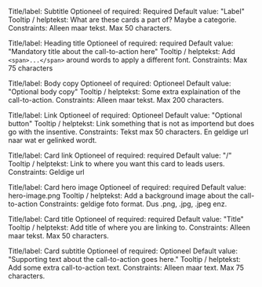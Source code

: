 Title/label: Subtitle
Optioneel of required: Required
Default value: "Label"
Tooltip / helptekst: What are these cards a part of? Maybe a categorie. 
Constraints: Alleen maar tekst. Max 50 characters.

Title/label: Heading title
Optioneel of required: required
Default value: "Mandatory title about the call-to-action here"
Tooltip / helptekst: Add `<span>...</span>` around words to apply a different font.
Constraints: Max 75 characters

Title/label: Body copy
Optioneel of required: Optioneel
Default value: "Optional body copy"
Tooltip / helptekst: Some extra explaination of the call-to-action. 
Constraints: Alleen maar tekst. Max 200 characters.

Title/label: Link
Optioneel of required: Optioneel
Default value: "Optional button"
Tooltip / helptekst: Link something that is not as importend but does go with the insentive.
Constraints: Tekst max 50 characters. En geldige url naar wat er gelinked wordt.

Title/label: Card link
Optioneel of required: required
Default value: "/"
Tooltip / helptekst: Link to where you want this card to leads users.
Constraints: Geldige url

Title/label: Card hero image
Optioneel of required: required
Default value: hero-image.png
Tooltip / helptekst: Add a background image about the call-to-action
Constraints: geldige foto format. Dus .png, .jpg, .jpeg enz.

Title/label: Card title
Optioneel of required: required
Default value: "Title"
Tooltip / helptekst: Add title of where you are linking to.
Constraints: Alleen maar tekst. Max 50 characters.

Title/label: Card subtitle
Optioneel of required: Optioneel
Default value: "Supporting text about the call-to-action goes here."
Tooltip / helptekst: Add some extra call-to-action text.
Constraints: Alleen maar text. Max 75 characters.